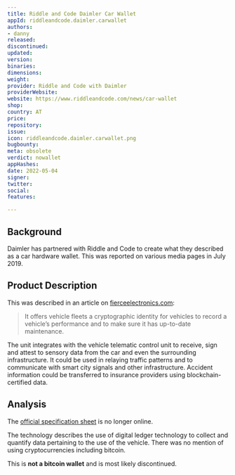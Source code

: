 ```yaml
---
title: Riddle and Code Daimler Car Wallet
appId: riddleandcode.daimler.carwallet
authors:
- danny
released: 
discontinued: 
updated: 
version: 
binaries: 
dimensions: 
weight: 
provider: Riddle and Code with Daimler
providerWebsite: 
website: https://www.riddleandcode.com/news/car-wallet
shop: 
country: AT
price: 
repository: 
issue: 
icon: riddleandcode.daimler.carwallet.png
bugbounty: 
meta: obsolete
verdict: nowallet
appHashes: 
date: 2022-05-04
signer: 
twitter: 
social: 
features: 

---
```


## Background 

Daimler has partnered with Riddle and Code to create what they described as a car hardware wallet. This was reported on various media pages in July 2019. 

## Product Description 

This was described in an article on [fierceelectronics.com](https://www.fierceelectronics.com/electronics/daimler-partners-to-create-blockchain-hardware-wallet-for-fleet-cars):

> It offers vehicle fleets a cryptographic identity for vehicles to record a vehicle’s performance and to make sure it has up-to-date maintenance.
>
The unit integrates with the vehicle telematic control unit to receive, sign and attest to sensory data from the car and even the surrounding infrastructure. It could be used in relaying traffic patterns and to communicate with smart city signals and other infrastructure. Accident information could be transferred to insurance providers using blockchain-certified data. 

## Analysis 

The [official specification sheet](https://static1.squarespace.com/static/58f7bc39bebafb94498d25bf/t/5d3579bedca0840001b5104a/1563785666184/CarWallet_RIDDLE%26CODE_PR_English.pdf) is no longer online.

The technology describes the use of digital ledger technology to collect and quantify data pertaining to the use of the vehicle. There was no mention of using cryptocurrencies including bitcoin. 

This is **not a bitcoin wallet** and is most likely discontinued. 

 
